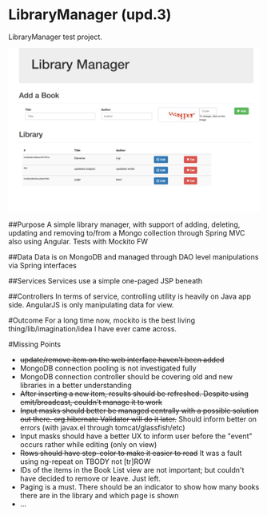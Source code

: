 LibraryManager (upd.3)
==============

LibraryManager test project.


![Screenshot](https://raw.githubusercontent.com/dkavraal/LibraryManager/master/SS_LibMan.PNG)

##Purpose
A simple library manager, with support of adding, deleting, updating and removing to/from a Mongo collection through Spring MVC also using Angular. Tests with Mockito FW

##Data
Data is on MongoDB and managed through DAO level manipulations via Spring interfaces

##Services
Services use a simple one-paged JSP beneath

##Controllers
In terms of service, controlling utility is heavily on Java app side. AngularJS is only manipulating data for view.

#Outcome
For a long time now, mockito is the best living thing/lib/imagination/idea I have ever came across.

#Missing Points
* ~~update/remove item on the web interface haven't been added~~
* MongoDB connection pooling is not investigated fully
* MongoDB connection controller should be covering old and new libraries in a better understanding
* ~~After inserting a new item, results should be refreshed. Despite using emit/broadcast, couldn't manage it to work~~
* ~~Input masks should better be managed centrally with a possible solution out there. org.hibernate Validator will do it later.~~ Should inform better on errors (with javax.el through tomcat/glassfish/etc)
* Input masks should have a better UX to inform user before the "event" occurs rather while editing (only on view)
* ~~Rows should have step-color to make it easier to read~~ It was a fault using ng-repeat on TBODY not [tr]ROW
* IDs of the items in the Book List view are not important; but couldn't have decided to remove or leave. Just left.
* Paging is a must. There should be an indicator to show how many books there are in the library and which page is shown
*  ...
